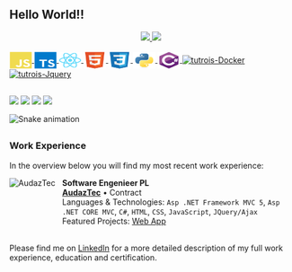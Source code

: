 ## Hello World!!
<div align="center">
  <a href="https://github.com/tutrois">
  <img height="180em" src="https://github-readme-stats.vercel.app/api?username=tutrois&show_icons=true&theme=dark&include_all_commits=true&count_private=true"/>
  <img height="180em" src="https://github-readme-stats.vercel.app/api/top-langs/?username=tutrois&layout=compact&langs_count=7&theme=dark"/>
</div>
  

<div style="display: inline_block"><br>
  <img align="center" alt="tutrois-Js" height="30" width="40" src="https://raw.githubusercontent.com/devicons/devicon/master/icons/javascript/javascript-plain.svg">
  <img align="center" alt="tutrois-Ts" height="30" width="40" src="https://raw.githubusercontent.com/devicons/devicon/master/icons/typescript/typescript-plain.svg">
  <img align="center" alt="tutrois-React" height="30" width="40" src="https://raw.githubusercontent.com/devicons/devicon/master/icons/react/react-original.svg">
  <img align="center" alt="tutrois-HTML" height="30" width="40" src="https://raw.githubusercontent.com/devicons/devicon/master/icons/html5/html5-original.svg">
  <img align="center" alt="tutrois-CSS" height="30" width="40" src="https://raw.githubusercontent.com/devicons/devicon/master/icons/css3/css3-original.svg">
  <img align="center" alt="tutrois-Python" height="30" width="40" src="https://raw.githubusercontent.com/devicons/devicon/master/icons/python/python-original.svg">
  <img align="center" alt="tutrois-Csharp" height="30" width="40" src="https://raw.githubusercontent.com/devicons/devicon/master/icons/csharp/csharp-original.svg">
  <img align="center" alt="tutrois-Docker" height="30" width="40" src="https://cdn.jsdelivr.net/gh/devicons/devicon/icons/docker/docker-original-wordmark.svg" />
  <img align="center" alt="tutrois-Jquery" height="30" width="40" src="https://cdn.jsdelivr.net/gh/devicons/devicon/icons/jquery/jquery-original-wordmark.svg" />
</div>
  
  ##
 
<div> 
  <a href="https://www.instagram.com/tutrois/" target="_blank"><img src="https://img.shields.io/badge/-Instagram-%23E4405F?style=for-the-badge&logo=instagram&logoColor=white" target="_blank"></a>
  <a href="https://discord.gg/pYjkt7Xy" target="_blank"><img src="https://img.shields.io/badge/Discord-7289DA?style=for-the-badge&logo=discord&logoColor=white" target="_blank"></a> 
  <a href = "mailto:thur.trois@gmail.com"><img src="https://img.shields.io/badge/-Gmail-%23333?style=for-the-badge&logo=gmail&logoColor=white" target="_blank"></a>
  <a href="https://www.linkedin.com/in/arthur-reginaldo-ramos/" target="_blank"><img src="https://img.shields.io/badge/-LinkedIn-%230077B5?style=for-the-badge&logo=linkedin&logoColor=white" target="_blank"></a> 
 
  ![Snake animation](https://github.com/tutrois/tutrois/blob/output/github-contribution-grid-snake.svg)
 
</div>
  
 ##
  
### Work Experience
In the overview below you will find my most recent work experience:

[<img align="left" height="94px" width="94px" alt="AudazTec" src="https://audaztec.com.br/wp-content/themes/audaztec/img/logo.svg"/>](https://audaztec.com.br/)

**Software Engenieer PL** \
[**AudazTec**](https://audaztec.com.br/) • Contract \
Languages & Technologies: `Asp .NET Framework MVC 5`, `Asp .NET CORE MVC`, `C#`, `HTML`, `CSS`, `JavaScript`, `JQuery/Ajax` \
Featured Projects: [Web App](https://audaztec.com.br/abscard/)
<br/>
<br/>

Please find me on [LinkedIn](https://www.linkedin.com/in/arthur-reginaldo-ramos/) for a more detailed description of my full work experience, education and certification.
